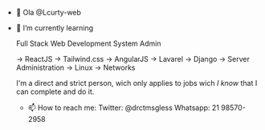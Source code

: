 - 👋 Ola @Lcurty-web
- 🌱 I’m currently learning 
  
  Full Stack Web Development
  System Admin
  
  -> ReactJS
  -> Tailwind.css
  -> AngularJS
  -> Lavarel
  -> Django
  -> Server Administration
  -> Linux
  -> Networks
  
  I'm a direct and strict person, wich only applies to jobs wich *I know* that I can complete and do it. 
  
  
  - 📫 How to reach me:
  Twitter: @drctmsgless
  Whatsapp: 21 98570-2958

<!---
AraposaFofa/AraposaFofa is a ✨ special ✨ repository because its `README.md` (this file) appears on your GitHub profile.
You can click the Preview link to take a look at your changes.
--->
